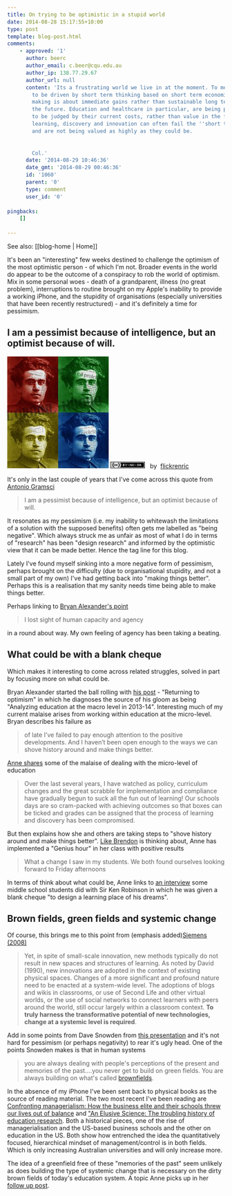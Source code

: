 ```yaml
---
title: On trying to be optimistic in a stupid world
date: 2014-08-28 15:17:55+10:00
type: post
template: blog-post.html
comments:
    - approved: '1'
      author: beerc
      author_email: c.beer@cqu.edu.au
      author_ip: 138.77.29.67
      author_url: null
      content: 'Its a frustrating world we live in at the moment. To me, the world appears
        to be driven by short term thinking based on short term economic drivers. Decision
        making is about immediate gains rather than sustainable long term investment for
        the future. Education and healthcare in particular, are being perceived as commodities
        to be judged by their current costs, rather than value in the future. Unfortunately
        learning, discovery and innovation can often fail the ''short term gain'' test,
        and are not being valued as highly as they could be.
    
    
        Col.'
      date: '2014-08-29 10:46:36'
      date_gmt: '2014-08-29 00:46:36'
      id: '1060'
      parent: '0'
      type: comment
      user_id: '0'
    
pingbacks:
    []
    
---
```


See also: [[blog-home | Home]]

It's been an "interesting" few weeks destined to challenge the optimism of the most optimistic person - of which I'm not. Broader events in the world do appear to be the outcome of a conspiracy to rob the world of optimism. Mix in some personal woes - death of a grandparent, illness (no great problem), interruptions to routine brought on my Apple's inability to provide a working iPhone, and the stupidity of organisations (especially universities that have been recently restructured) - and it's definitely a time for pessimism.

## I am a pessimist because of intelligence, but an optimist because of will.

[![Antonio Gramsci by flickrenric, on Flickr](images/4121249687_a802bd242d.jpg "Antonio Gramsci by flickrenric, on Flickr")](https://www.flickr.com/photos/fotosenric/4121249687/) [![Creative Commons Creative Commons Attribution-Noncommercial-Share Alike 2.0 Generic License](images/80x15.png "Creative Commons Creative Commons Attribution-Noncommercial-Share Alike 2.0 Generic License")](http://creativecommons.org/licenses/by-nc-sa/2.0/)   by  [](https://www.flickr.com/people/fotosenric/)[flickrenric](https://www.flickr.com/people/fotosenric/) [](http://www.imagecodr.org/)

It's only in the last couple of years that I've come across this quote from [Antonio Gramsci](http://en.wikipedia.org/wiki/Antonio_Gramsci)

> I am a pessimist because of intelligence, but an optimist because of will.

It resonates as my pessimism (i.e. my inability to whitewash the limitations of a solution with the supposed benefits) often gets me labelled as "being negative". Which always struck me as unfair as most of what I do in terms of "research" has been "design research" and informed by the optimistic view that it can be made better. Hence the tag line for this blog.

Lately I've found myself sinking into a more negative form of pessimism, perhaps brought on the difficulty (due to organisational stupidity, and not a small part of my own) I've had getting back into "making things better". Perhaps this is a realisation that my sanity needs time being able to make things better.

Perhaps linking to [Bryan Alexander's point](http://astrethewey.wordpress.com/2014/08/19/as-a-teacher-a-blank-cheque-for-education/)

> I lost sight of human capacity and agency

in a round about way. My own feeling of agency has been taking a beating.

## What could be with a blank cheque

Which makes it interesting to come across related struggles, solved in part by focusing more on what could be.

Bryan Alexander started the ball rolling with [his post](http://astrethewey.wordpress.com/2014/08/19/as-a-teacher-a-blank-cheque-for-education/) - "Returning to optimism" in which he diagnoses the source of his gloom as being "Analyzing education at the macro level in 2013-14". Interesting much of my current malaise arises from working within education at the micro-level. Bryan describes his failure as

> of late I’ve failed to pay enough attention to the positive developments. And I haven’t been open enough to the ways we can shove history around and make things better.

[Anne shares](http://astrethewey.wordpress.com/2014/08/19/as-a-teacher-a-blank-cheque-for-education/) some of the malaise of dealing with the micro-level of education

> Over the last several years, I have watched as policy, curriculum changes and the great scrabble for implementation and compliance have gradually begun to suck all the fun out of learning! Our schools days are so cram-packed with achieving outcomes so that boxes can be ticked and grades can be assigned that the process of learning and discovery has been compromised.

But then explains how she and others are taking steps to "shove history around and make things better". [Like Brendon](http://willocksb.wordpress.com/2014/08/18/do-schools-kill-creativity/) is thinking about, Anne has implemented a "Genius hour" in her class with positive results

> What a change I saw in my students. We both found ourselves looking forward to Friday afternoons

In terms of think about what could be, Anne links to [an interview](https://www.youtube.com/watch?v=dG4uQ2gHyO4) some middle school students did with Sir Ken Robinson in which he was given a blank cheque "to design a learning place of his dreams".

## Brown fields, green fields and systemic change

Of course, this brings me to this point from (emphasis added)[Siemens (2008)](http://elearnspace.org/Articles/systemic_impact.htm)

> Yet, in spite of small-scale innovation, new methods typically do not result in new spaces and structures of learning. As noted by David (1990), new innovations are adopted in the context of existing physical spaces. Changes of a more significant and profound nature need to be enacted at a system-wide level. The adoptions of blogs and wikis in classrooms, or use of Second Life and other virtual worlds, or the use of social networks to connect learners with peers around the world, still occur largely within a classroom context. **To truly harness the transformative potential of new technologies, change at a systemic level is required**.

Add in some points from Dave Snowden from [this presentation](https://www.youtube.com/watch?v=APB_mhpsQp8&feature=youtu.be) and it's not hard for pessimism (or perhaps negativity) to rear it's ugly head. One of the points Snowden makes is that in human systems

> you are always dealing with people's perceptions of the present and memories of the past....you never get to build on green fields. You are always building on what's called [brownfields](http://en.wikipedia.org/wiki/Brownfield_\(software_development\)).

In the absence of my iPhone I've been sent back to physical books as the source of reading material. The two most recent I've been reading are [Confronting managerialism: How the business elite and their schools threw our lives out of balance](http://www.amazon.com/Confronting-Managerialism-Business-Economic-Controversies/dp/178032071X) and ["An Elusive Science: The troubling history of education research](http://www.amazon.com/Elusive-Science-Troubling-Education-Research/dp/0226467732/ref=sr_1_1?s=books&ie=UTF8&qid=1409202698&sr=1-1&keywords=an+elusive+science). Both a historical pieces, one of the rise of managerialisation and the US-based business schools and the other on education in the US. Both show how entrenched the idea the quantitatively focused, hierarchical mindset of management/control is in both fields. Which is only increasing Australian universities and will only increase more.

The idea of a greenfield free of these "memories of the past" seem unlikely as does building the type of systemic change that is necessary on the dirty brown fields of today's education system. A topic Anne picks up in her [follow up post](http://astrethewey.wordpress.com/2014/08/22/be-sure-to-tend-your-garden/).